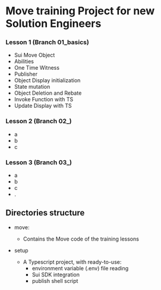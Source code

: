 # Move training Project for new Solution Engineers


### Lesson 1 (Branch 01_basics)

 - Sui Move Object
 - Abilities
 - One Time Witness
 - Publisher
 - Object Display initialization
 - State mutation
 - Object Deletion and Rebate
 - Invoke Function with TS
 - Update Display with TS


### Lesson 2 (Branch 02_)
  - a
  - b
  - c

### Lesson 3 (Branch 03_)
- a
- b
- c
- .



## Directories structure

- move:

  - Contains the Move code of the training lessons


- setup
  - A Typescript project, with ready-to-use:
    - environment variable (.env) file reading
    - Sui SDK integration
    - publish shell script
